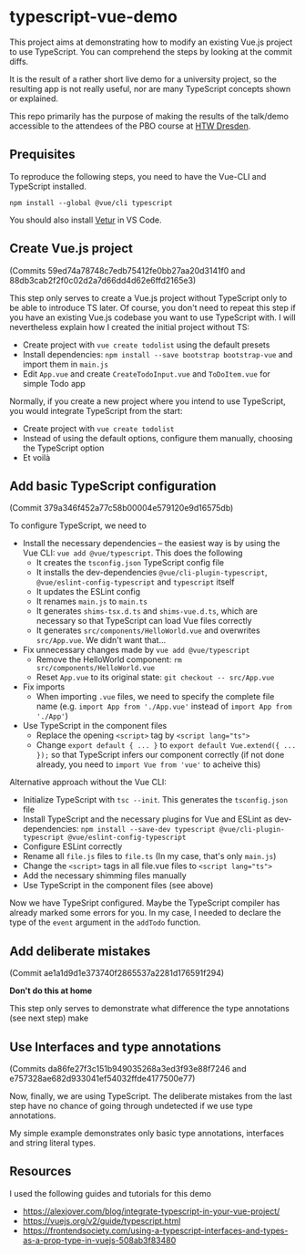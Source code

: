 # typescript-vue-demo

This project aims at demonstrating how to modify an existing Vue.js project to use TypeScript. You can comprehend the steps by looking at the commit diffs.

It is the result of a rather short live demo for a university project, so the resulting app is not really useful, nor are many TypeScript concepts shown or explained. 

This repo primarily has the purpose of making the results of the talk/demo accessible to the attendees of the PBO course at [HTW Dresden](http://www.htw-dresden.de).

## Prequisites

To reproduce the following steps, you need to have the Vue-CLI and TypeScript installed.

```
npm install --global @vue/cli typescript
```

You should also install [Vetur](https://github.com/vuejs/vetur) in VS Code.

## Create Vue.js project
(Commits 59ed74a78748c7edb75412fe0bb27aa20d3141f0 and 88db3cab2f2f0c02d2a7d66dd4d62e6ffd2165e3)

This step only serves to create a Vue.js project without TypeScript only to be able to introduce TS later. Of course, you don't need to repeat this step if you have an existing Vue.js codebase you want to use TypeScript with. I will nevertheless explain how I created the initial project without TS:
* Create project with `vue create todolist` using the default presets
* Install dependencies: `npm install --save bootstrap bootstrap-vue` and import them in `main.js`
* Edit `App.vue` and create `CreateTodoInput.vue` and `ToDoItem.vue` for simple Todo app

Normally, if you create a new project where you intend to use TypeScript, you would integrate TypeScript from the start:
* Create project with `vue create todolist`
* Instead of using the default options, configure them manually, choosing the TypeScript option
* Et voilà

## Add basic TypeScript configuration
(Commit 379a346f452a77c58b00004e579120e9d16575db)

To configure TypeScript, we need to
* Install the necessary dependencies – the easiest way is by using the Vue CLI: `vue add @vue/typescript`. This does the following
  * It creates the `tsconfig.json` TypeScript config file
  * It installs the dev-dependencies `@vue/cli-plugin-typescript`, `@vue/eslint-config-typescript` and `typescript` itself
  * It updates the ESLint config
  * It renames `main.js` to `main.ts`
  * It generates `shims-tsx.d.ts` and `shims-vue.d.ts`, which are necessary so that TypeScript can load Vue files correctly
  * It generates `src/components/HelloWorld.vue` and overwrites `src/App.vue`. We didn't want that...
* Fix unnecessary changes made by `vue add @vue/typescript`
  * Remove the HelloWorld component: `rm src/components/HelloWorld.vue`
  * Reset `App.vue` to its original state: `git checkout -- src/App.vue`
* Fix imports
  * When importing `.vue` files, we need to specify the complete file name (e.g. `import App from './App.vue'` instead of `import App from './App'`)
* Use TypeScript in the component files
  * Replace the opening `<script>` tag by `<script lang="ts">`
  * Change `export default { ... }` to `export default Vue.extend({ ... });` so that TypeScript infers our component correctly (if not done already, you need to `import Vue from 'vue'` to acheive this)

Alternative approach without the Vue CLI:
* Initialize TypeScript with `tsc --init`. This generates the `tsconfig.json` file
* Install TypeScript and the necessary plugins for Vue and ESLint as dev-dependencies: `npm install --save-dev typescript @vue/cli-plugin-typescript @vue/eslint-config-typescript`
* Configure ESLint correctly
* Rename all `file.js` files to `file.ts` (In my case, that's only `main.js`)
* Change the `<script>` tags in all file.vue files to `<script lang="ts">`
* Add the necessary shimming files manually
* Use TypeScript in the component files (see above)

Now we have TypeSript configured. Maybe the TypeScript compiler has already marked some errors for you. In my case, I needed to declare the type of the `event` argument in the `addTodo` function.

## Add deliberate mistakes
(Commit ae1a1d9d1e373740f2865537a2281d176591f294)

**Don't do this at home**

This step only serves to demonstrate what difference the type annotations (see next step) make

## Use Interfaces and type annotations
(Commits da86fe27f3c151b949035268a3ed3f93e88f7246 and e757328ae682d933041ef54032ffde4177500e77)

Now, finally, we are using TypeScript. The deliberate mistakes from the last step have no chance of going through undetected if we use type annotations.

My simple example demonstrates only basic type annotations, interfaces and string literal types.

## Resources

I used the following guides and tutorials for this demo

* https://alexjover.com/blog/integrate-typescript-in-your-vue-project/
* https://vuejs.org/v2/guide/typescript.html
* https://frontendsociety.com/using-a-typescript-interfaces-and-types-as-a-prop-type-in-vuejs-508ab3f83480
